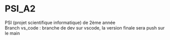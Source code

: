 # PSI_A2
PSI (projet scientifique informatique) de 2ème année
<br>Branch vs_code : branche de dev sur vscode, la version finale sera push sur le main
